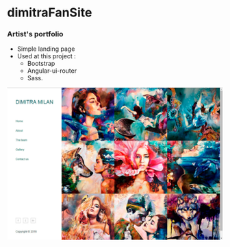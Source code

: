 # dimitraFanSite
### Artist's portfolio
* Simple landing page
* Used at this project :
  * Bootstrap
  * Angular-ui-router
  * Sass.

![alt tag](https://github.com/tergog/dimitraFanSite/blob/master/dimitraImg.jpg)
